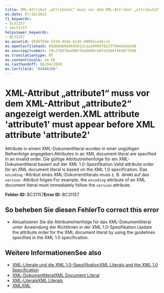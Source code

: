 ```yaml
---
title: XML-Attribut „attribute1“ muss vor dem XML-Attribut „attribute2“ angezeigt werden.
ms.date: 07/20/2015
f1_keywords:
- bc31157
- vbc31157
helpviewer_keywords:
- BC31157
ms.assetid: d8d8769e-533d-454e-b145-99955ce45cc5
ms.openlocfilehash: 858b84b6846d5013caa29989f0223f99e62eb3d6
ms.sourcegitcommit: f8c270376ed905f6a8896ce0fe25b4f4b38ff498
ms.translationtype: MT
ms.contentlocale: de-DE
ms.lasthandoff: 06/04/2020
ms.locfileid: "84408106"
---
```

# <a name="xml-attribute-attribute1-must-appear-before-xml-attribute-attribute2"></a><span data-ttu-id="2ea66-102">XML-Attribut „attribute1“ muss vor dem XML-Attribut „attribute2“ angezeigt werden.</span><span class="sxs-lookup"><span data-stu-id="2ea66-102">XML attribute 'attribute1' must appear before XML attribute 'attribute2'</span></span>
<span data-ttu-id="2ea66-103">Attribute in einem XML-Dokumentliteral wurden in einer ungültigen Reihenfolge angegeben.</span><span class="sxs-lookup"><span data-stu-id="2ea66-103">Attributes in an XML document literal are specified in an invalid order.</span></span> <span data-ttu-id="2ea66-104">Die gültige Attributreihenfolge für ein XML-Dokumentliteral basiert auf der XML 1.0-Spezifikation.</span><span class="sxs-lookup"><span data-stu-id="2ea66-104">Valid attribute order for an XML document literal is based on the XML 1.0 specification.</span></span> <span data-ttu-id="2ea66-105">Das `encoding` -Attribut eines XML-Dokumentliterals muss z. B. direkt auf das `version` -Attribut folgen.</span><span class="sxs-lookup"><span data-stu-id="2ea66-105">For example, the `encoding` attribute of an XML document literal must immediately follow the `version` attribute.</span></span>  
  
 <span data-ttu-id="2ea66-106">**Fehler-ID:** BC31157</span><span class="sxs-lookup"><span data-stu-id="2ea66-106">**Error ID:** BC31157</span></span>  
  
## <a name="to-correct-this-error"></a><span data-ttu-id="2ea66-107">So beheben Sie diesen Fehler</span><span class="sxs-lookup"><span data-stu-id="2ea66-107">To correct this error</span></span>  
  
- <span data-ttu-id="2ea66-108">Aktualisieren Sie die Attributreihenfolge für das XML-Dokumentliteral unter Anwendung der Richtlinien in der XML 1.0-Spezifikation.</span><span class="sxs-lookup"><span data-stu-id="2ea66-108">Update the attribute order for the XML document literal by using the guidelines specified in the XML 1.0 specification.</span></span>  
  
## <a name="see-also"></a><span data-ttu-id="2ea66-109">Weitere Informationen</span><span class="sxs-lookup"><span data-stu-id="2ea66-109">See also</span></span>

- [<span data-ttu-id="2ea66-110">XML-Literale und die XML 1.0-Spezifikation</span><span class="sxs-lookup"><span data-stu-id="2ea66-110">XML Literals and the XML 1.0 Specification</span></span>](../programming-guide/language-features/xml/xml-literals-and-the-xml-1-0-specification.md)
- [<span data-ttu-id="2ea66-111">XML-Dokumentliteral</span><span class="sxs-lookup"><span data-stu-id="2ea66-111">XML Document Literal</span></span>](../language-reference/xml-literals/xml-document-literal.md)
- [<span data-ttu-id="2ea66-112">XML-Literale</span><span class="sxs-lookup"><span data-stu-id="2ea66-112">XML Literals</span></span>](../language-reference/xml-literals/index.md)
- [<span data-ttu-id="2ea66-113">XML</span><span class="sxs-lookup"><span data-stu-id="2ea66-113">XML</span></span>](../programming-guide/language-features/xml/index.md)
